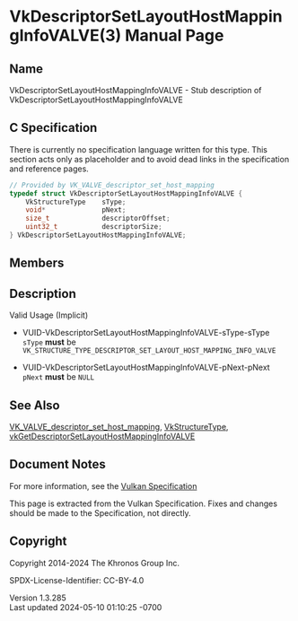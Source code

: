 # VkDescriptorSetLayoutHostMappingInfoVALVE(3) Manual Page

## Name

VkDescriptorSetLayoutHostMappingInfoVALVE - Stub description of
VkDescriptorSetLayoutHostMappingInfoVALVE



## <a href="#_c_specification" class="anchor"></a>C Specification

There is currently no specification language written for this type. This
section acts only as placeholder and to avoid dead links in the
specification and reference pages.

``` c
// Provided by VK_VALVE_descriptor_set_host_mapping
typedef struct VkDescriptorSetLayoutHostMappingInfoVALVE {
    VkStructureType    sType;
    void*              pNext;
    size_t             descriptorOffset;
    uint32_t           descriptorSize;
} VkDescriptorSetLayoutHostMappingInfoVALVE;
```

## <a href="#_members" class="anchor"></a>Members

## <a href="#_description" class="anchor"></a>Description

Valid Usage (Implicit)

- <a href="#VUID-VkDescriptorSetLayoutHostMappingInfoVALVE-sType-sType"
  id="VUID-VkDescriptorSetLayoutHostMappingInfoVALVE-sType-sType"></a>
  VUID-VkDescriptorSetLayoutHostMappingInfoVALVE-sType-sType  
  `sType` **must** be
  `VK_STRUCTURE_TYPE_DESCRIPTOR_SET_LAYOUT_HOST_MAPPING_INFO_VALVE`

- <a href="#VUID-VkDescriptorSetLayoutHostMappingInfoVALVE-pNext-pNext"
  id="VUID-VkDescriptorSetLayoutHostMappingInfoVALVE-pNext-pNext"></a>
  VUID-VkDescriptorSetLayoutHostMappingInfoVALVE-pNext-pNext  
  `pNext` **must** be `NULL`

## <a href="#_see_also" class="anchor"></a>See Also

[VK_VALVE_descriptor_set_host_mapping](https://registry.khronos.org/vulkan/specs/1.3-extensions/man/html/VK_VALVE_descriptor_set_host_mapping.html),
[VkStructureType](https://registry.khronos.org/vulkan/specs/1.3-extensions/man/html/VkStructureType.html),
[vkGetDescriptorSetLayoutHostMappingInfoVALVE](https://registry.khronos.org/vulkan/specs/1.3-extensions/man/html/vkGetDescriptorSetLayoutHostMappingInfoVALVE.html)

## <a href="#_document_notes" class="anchor"></a>Document Notes

For more information, see the <a
href="https://registry.khronos.org/vulkan/specs/1.3-extensions/html/vkspec.html#VkDescriptorSetLayoutHostMappingInfoVALVE"
target="_blank" rel="noopener">Vulkan Specification</a>

This page is extracted from the Vulkan Specification. Fixes and changes
should be made to the Specification, not directly.

## <a href="#_copyright" class="anchor"></a>Copyright

Copyright 2014-2024 The Khronos Group Inc.

SPDX-License-Identifier: CC-BY-4.0

Version 1.3.285  
Last updated 2024-05-10 01:10:25 -0700

